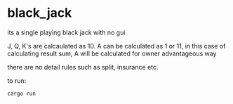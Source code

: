 # black_jack

its a single playing black jack with no gui

J, Q, K's are calcaulated as 10.
A can be calculated as 1 or 11, in this case of calculating result sum, A will be calculated for owner advantageous way

there are no detail rules such as split, insurance etc.

to run:
```
cargo run
```